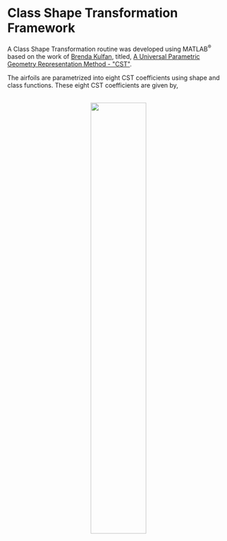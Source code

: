 # Class Shape Transformation Framework
<p align="justify">
  
  A Class Shape Transformation routine was developed using MATLAB<sup>®️</sup> based on the work of [Brenda Kulfan](https://www.brendakulfan.com/), titled, [A Universal Parametric Geometry
  Representation Method - "CST"](https://www.researchgate.net/publication/245430684_Universal_Parametric_Geometry_Representation_Method).
</p>

The airfoils are parametrized into eight CST coefficients using shape and class functions. These eight CST coefficients are given by,
<br/>
<br/>
<p align="center">
  <img align="center" src="https://github.com/kanakaero/airfoil-aerodynamic-geometric-coefficients-dataset/assets/93387754/7d492f4e-5497-48cd-9dcc-af385df13ae0" width="50%">
</p>
<br/>
<br/>
